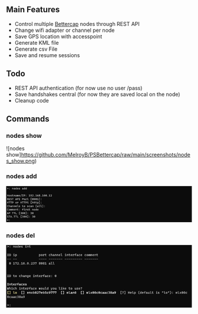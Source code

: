 ## Main Features
* Control multiple [Bettercap](https://github.com/bettercap/bettercap) nodes through REST API 
* Change wifi adapter or channel per node
* Save GPS location with accesspoint
* Generate KML file 
* Generate csv File
* Save and resume sessions

## Todo
* REST API authentication (for now use no user /pass)
* Save handshakes central (for now they are saved local on the node)
* Cleanup code


## Commands
### nodes show
![nodes show]https://github.com/MelroyB/PSBettercap/raw/main/screenshots/nodes_show.png)
### nodes add
![nodes add](https://github.com/MelroyB/PSBettercap/raw/main/screenshots/nodes_add.png)
### nodes del
![nodes del](https://github.com/MelroyB/PSBettercap/raw/main/screenshots/nodes_int.png)